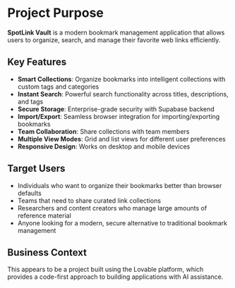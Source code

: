 # Project Purpose

**SpotLink Vault** is a modern bookmark management application that allows users to organize, search, and manage their favorite web links efficiently.

## Key Features
- **Smart Collections**: Organize bookmarks into intelligent collections with custom tags and categories
- **Instant Search**: Powerful search functionality across titles, descriptions, and tags
- **Secure Storage**: Enterprise-grade security with Supabase backend
- **Import/Export**: Seamless browser integration for importing/exporting bookmarks
- **Team Collaboration**: Share collections with team members
- **Multiple View Modes**: Grid and list views for different user preferences
- **Responsive Design**: Works on desktop and mobile devices

## Target Users
- Individuals who want to organize their bookmarks better than browser defaults
- Teams that need to share curated link collections
- Researchers and content creators who manage large amounts of reference material
- Anyone looking for a modern, secure alternative to traditional bookmark management

## Business Context
This appears to be a project built using the Lovable platform, which provides a code-first approach to building applications with AI assistance.